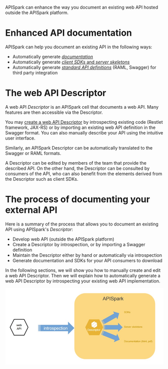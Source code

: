 
APISpark can enhance the way you document an existing web API hosted outside the APISpark platform.

# Enhanced API documentation

APISpark can help you document an existing API in the following ways:

* Automatically generate [*documentation*](/technical-resources/apispark/guide/document/download-documentation "Generate documentation")
* Automatically generate [*client SDKs* and *server skeletons*](/technical-resources/apispark/guide/document/download-documentation "Generate client SDKs and server skeletons")
* Automatically generate [*standard API definitions*](/technical-resources/apispark/guide/publish/publish/api-definition "Standard API definition") (RAML, Swagger) for third party integration

# The web API Descriptor

A web API *Descriptor* is an APISpark cell that documents a web API. Many features are then accessible via the Descriptor.

You may [create a web API Descriptor](/technical-resources/apispark/guide/document/create-descriptor "create a web API Descriptor") by introspecting existing code (Restlet framework, JAX-RS) or by importing an existing web API definition in the Swagger format. You can also manually describe your API using the intuitive user interface.


Similarly, an APISpark Descriptor can be automatically translated to the Swagger or RAML formats.

A Descriptor can be edited by members of the team that provide the described API. On the other hand, the Descriptor can be consulted by consumers of the API, who can also benefit from the elements derived from the Descriptor such as client SDKs.

# The process of documenting your external API

Here is a summary of the process that allows you to document an existing API using APISpark's *Descriptor*:

* Develop web API (outside the APISpark platform)  
* Create a Descriptor by introspection, or by importing a Swagger definition  
* Maintain the Descriptor either by hand or automatically via introspection  
* Generate documentation and SDKs for your API consumers to download

In the following sections, we will show you how to manually create and edit a web API Descriptor. Then we will explain how to automatically generate a web API Descriptor by introspecting your existing web API implementation.

<!-- TODO could also document the API first and develop the web API after with the server skeleton. -->

![Descriptors](images/descriptors-diagram.jpg "Descriptors")
